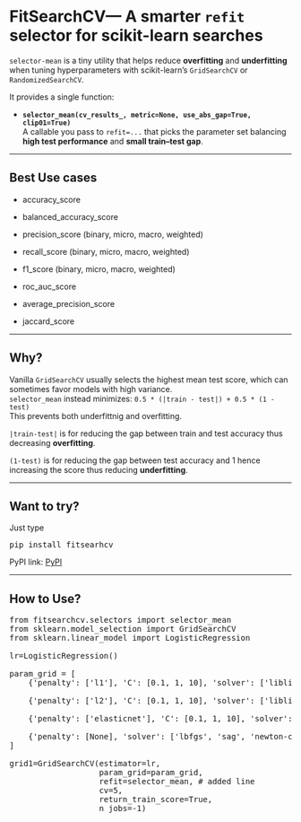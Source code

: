# **FitSearchCV**— A smarter `refit` selector for scikit-learn searches

`selector-mean` is a tiny utility that helps reduce **overfitting** and **underfitting** when tuning hyperparameters with scikit-learn’s `GridSearchCV` or `RandomizedSearchCV`.

It provides a single function:

- **`selector_mean(cv_results_, metric=None, use_abs_gap=True, clip01=True)`**  
  A callable you pass to `refit=...` that picks the parameter set balancing **high test performance** and **small train–test gap**.

---



## Best Use cases

- accuracy_score

- balanced_accuracy_score

- precision_score (binary, micro, macro, weighted)

- recall_score (binary, micro, macro, weighted)

- f1_score (binary, micro, macro, weighted)

- roc_auc_score

- average_precision_score

- jaccard_score

---

## Why?

Vanilla `GridSearchCV` usually selects the highest mean test score, which can sometimes favor models with high variance.  
`selector_mean` instead minimizes: `0.5 * (|train - test|) + 0.5 * (1 - test)`  
This prevents both underfittnig and overfitting. 

`|train-test|` is for reducing the gap between train and test accuracy thus decreasing **overfitting**. 

`(1-test)` is for reducing the gap between test accuracy and 1 hence increasing the score thus reducing **underfitting**.

---

## Want to try? 

Just type  
<pre>pip install fitsearhcv</pre>

PyPI link: [PyPI](https://pypi.org/project/fitsearchcv/)

---

## How to Use?

<pre>from fitsearchcv.selectors import selector_mean
from sklearn.model_selection import GridSearchCV
from sklearn.linear_model import LogisticRegression

lr=LogisticRegression()

param_grid = [
    {'penalty': ['l1'], 'C': [0.1, 1, 10], 'solver': ['liblinear', 'saga']},
    
    {'penalty': ['l2'], 'C': [0.1, 1, 10], 'solver': ['liblinear', 'lbfgs', 'saga', 'sag', 'newton-cg']},
    
    {'penalty': ['elasticnet'], 'C': [0.1, 1, 10], 'solver': ['saga'], 'l1_ratio': [0.0, 0.25, 0.5, 0.75, 1.0]},
    
    {'penalty': [None], 'solver': ['lbfgs', 'sag', 'newton-cg', 'saga']}  
]

grid1=GridSearchCV(estimator=lr,
                   param_grid=param_grid,
                   refit=selector_mean, # added line
                   cv=5, 
                   return_train_score=True,
                   n_jobs=-1)</pre>
